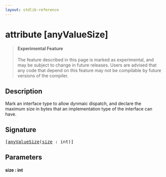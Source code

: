 ```yaml
---
layout: stdlib-reference
---
```


# attribute [anyValueSize]

> #### Experimental Feature
> The feature described in this page is marked as experimental, and may be subject to change in future releases.
> Users are advised that any code that depend on this feature may not be compilable by future versions of the compiler.

## Description

Mark an interface type to allow dynmaic dispatch, and declare the maximum size in bytes that an implementation type
of the interface can have.


## Signature

<pre>
[<a href="anyvaluesize-38.html">anyValueSize</a>(<a href="anyvaluesize-38.html#decl-size" class="code_param">size</a> : <span class="code_keyword">int</span>)]
</pre>

## Parameters

####  <a id="decl-size"></a>size  : int

